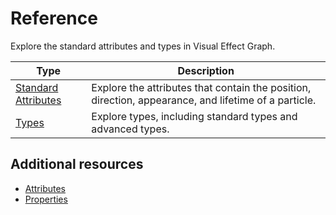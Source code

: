# Reference

Explore the standard attributes and types in Visual Effect Graph.

| **Type** | **Description** |
| --- | --- |
| [Standard Attributes](Reference-Attributes.md) | Explore the attributes that contain the position, direction, appearance, and lifetime of a particle.  |
| [Types](VisualEffectGraphTypeReference.md) | Explore types, including standard types and advanced types. |

## Additional resources

- [Attributes](Attributes.md)
- [Properties](Properties.md)


